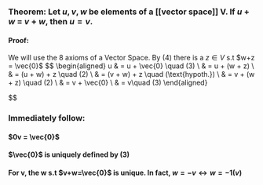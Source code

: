 ### Theorem: Let $u,v,w$ be elements of a [[vector space]] V. If $u+w$ = $v+w$, then $u=v$.

#### Proof: 
We will use the 8 axioms of a Vector Space.
By (4) there is a $z\in V$ s.t $w+z = \vec{0}$
$$
\begin{aligned}
u & = u + \vec{0} \quad (3) \\
  & = u + (w + z) \\
  & = (u + w) + z \quad (2) \\
  & = (v + w) + z \quad (\text{hypoth.}) \\
  & = v + (w + z) \quad (2) \\
  & = v + \vec{0} \\
  & =  v\quad (3)
\end{aligned}

$$

### Immediately follow:

#### $0v = \vec{0}$
#### $\vec{0}$ is uniquely defined by (3)
#### For v, the w s.t $v+w=\vec{0}$ is unique. In fact, $w=-v \leftrightarrow w=-1(v)$
